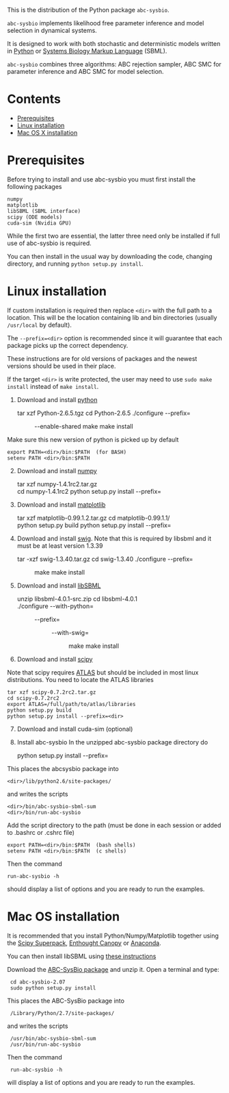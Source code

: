 
This is the distribution of the Python package ``abc-sysbio``.

``abc-sysbio`` implements likelihood free parameter inference and model selection in dynamical systems.

It is designed to work with both stochastic and deterministic models written in [Python](https://www.python.org/) or [Systems Biology Markup Language](http://sbml.org) (SBML).

``abc-sysbio`` combines three algorithms: ABC rejection sampler, ABC SMC for parameter inference and ABC SMC for model selection.

# Contents

* [Prerequisites](#user-content-prerequisites)
* [Linux installation](#user-content-linux-installation)
* [Mac OS X installation](#user-content-mac-os-installation)

# Prerequisites

Before trying to install and use abc-sysbio you must
first install the following packages

    numpy
    matplotlib
    libSBML (SBML interface)
    scipy (ODE models)
    cuda-sim (Nvidia GPU)

While the first two are essential, the latter three need only
be installed if full use of abc-sysbio is required.


You can then install in the usual way by downloading the code, changing directory, and running ``python setup.py install``.

# Linux installation

If custom installation is required then replace ``<dir>`` with the full path to a location. This will be the location containing lib and bin directories (usually ``/usr/local`` by default).

The ``--prefix=<dir>`` option is recommended since it will guarantee that each package picks up the correct dependency.

These instructions are for old versions of packages and the newest versions should be used in their place.

If the target  ``<dir>`` is write protected, the user may need to use ``sudo make install`` instead of ``make install``.

1) Download and install [python](http://www.python.org/ftp/python/2.6.5/Python-2.6.5.tgz)
    
    tar xzf Python-2.6.5.tgz
    cd Python-2.6.5
    ./configure --prefix=<dir> --enable-shared
    make
    make install

Make sure this new version of python is picked up by default
    
    export PATH=<dir>/bin:$PATH  (for BASH)
    setenv PATH <dir>/bin:$PATH

2) Download and install [numpy](http://downloads.sourceforge.net/project/numpy/NumPy/1.4.1rc2/numpy-1.4.1rc2.tar.gz)
    
    tar xzf numpy-1.4.1rc2.tar.gz    
    cd numpy-1.4.1rc2
    python setup.py install --prefix=<dir>

3) Download and install [matplotlib](http://downloads.sourceforge.net/project/matplotlib/matplotlib/matplotlib-0.99.1/matplotlib-0.99.1.2.tar.gz)

    tar xzf matplotlib-0.99.1.2.tar.gz
    cd matplotlib-0.99.1.1/    
    python setup.py build
    python setup.py install --prefix=<dir>

4) Download and install [swig](http://downloads.sourceforge.net/project/swig/swig/swig-1.3.40/swig-1.3.40.tar.gz).
Note that this is required by libsbml and it must be at least version 1.3.39

    tar -xzf swig-1.3.40.tar.gz
    cd swig-1.3.40
    ./configure --prefix=<dir>
    make
    make install

5) Download and install [libSBML](http://downloads.sourceforge.net/project/sbml/libsbml/4.0.1/libsbml-4.0.1-src.zip)

    unzip libsbml-4.0.1-src.zip
    cd libsbml-4.0.1    
    ./configure --with-python=<dir> --prefix=<dir> --with-swig=<dir>
    make 
    make install

6) Download and install [scipy](http://downloads.sourceforge.net/project/scipy/scipy/0.7.2rc2/scipy-0.7.2rc2.tar.gz)

Note that scipy requires [ATLAS](http://math-atlas.sourceforge.net/)
but should be included in most linux distributions. You need to locate
the ATLAS libraries

    tar xzf scipy-0.7.2rc2.tar.gz
    cd scipy-0.7.2rc2
    export ATLAS=/full/path/to/atlas/libraries
    python setup.py build
    python setup.py install --prefix=<dir>

7) Download and install cuda-sim (optional)

8) Install abc-sysbio
In the unzipped abc-sysbio package directory do
   
    python setup.py install --prefix=<dir>

This places the abcsysbio package into 
     
    <dir>/lib/python2.6/site-packages/

and writes the scripts
    
    <dir>/bin/abc-sysbio-sbml-sum
    <dir>/bin/run-abc-sysbio

Add the script directory to the path (must be done in each session or added to .bashrc or .cshrc file)

    export PATH=<dir>/bin:$PATH  (bash shells)
    setenv PATH <dir>/bin:$PATH  (c shells)

Then  the command

    run-abc-sysbio -h

should display a list of options and you are ready to run the examples.


# Mac OS installation

It is recommended that you install Python/Numpy/Matplotlib together using the [Scipy Superpack](http://fonnesbeck.github.io/ScipySuperpack/),
[Enthought Canopy](https://www.enthought.com/products/canopy/) or [Anaconda](https://www.continuum.io/downloads).

You can then install libSBML using [these instructions](http://sbml.org/Software/libSBML/docs/python-api/libsbml-downloading.html#dl-python)

Download the [ABC-SysBio package](https://github.com/jamesscottbrown/abc-sysbio/releases/) and unzip it. Open a terminal and type:

     cd abc-sysbio-2.07
     sudo python setup.py install 

This places the ABC-SysBio package into 

     /Library/Python/2.7/site-packages/

and writes the scripts

     /usr/bin/abc-sysbio-sbml-sum
     /usr/bin/run-abc-sysbio

Then the command

     run-abc-sysbio -h

will display a list of options and you are ready to run the examples.
